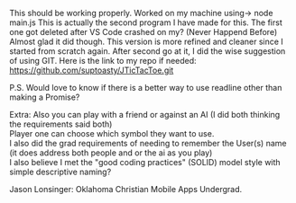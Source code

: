This should be working properly. Worked on my machine using-> node main.js
This is actually the second program I have made for this.
The first one got deleted after VS Code crashed on my? (Never Happend Before)
Almost glad it did though. This version is more refined and cleaner since I started from scratch again.
After second go at it, I did the wise suggestion of using GIT.
Here is the link to my repo if needed:  https://github.com/suptoasty/JTicTacToe.git

P.S. Would love to know if there is a better way to use readline other than making a Promise?  

Extra:
Also you can play with a friend or against an AI (I did both thinking the requirements said both)  
Player one can choose which symbol they want to use.  
I also did the grad requirements of needing to remember the User(s) name (it does address both people and or the ai as you play)  
I also believe I met the "good coding practices" (SOLID) model style with simple descriptive naming?

Jason Lonsinger: Oklahoma Christian Mobile Apps Undergrad.
